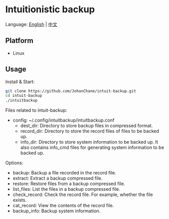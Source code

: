 # Intuitionistic backup

Language: [English](./README.md) | [中文](./README_CN.md)

## Platform

-   Linux

## Usage

Install & Start:

```sh
git clone https://github.com/JohanChane/intuit-backup.git
cd intuit-backup
./intuitbackup
```

Files related to intuit-backup:

-   config: ~/.config/intuitbackup/intuitbackup.conf
    -   dest_dir: Directory to store backup files in compressed format.
    -   record_dir: Directory to store the record files of files to be backed up.
    -   info_dir: Directory to store system information to be backed up. It also contains info_cmd files for generating system information to be backed up.

Options:

-   backup: Backup a file recorded in the record file.
-   extract: Extract a backup compressed file.
-   restore: Restore files from a backup compressed file.
-   list_files: List the files in a backup compressed file.
-   check_record: Check the record file. For example, whether the file exists.
-   cat_record: View the contents of the record file.
-   backup_info: Backup system information.
